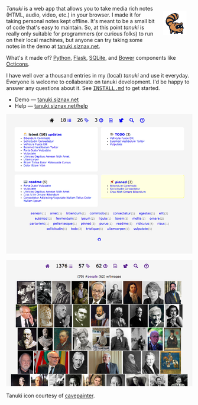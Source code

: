 <img alt=icon align=right vspace=16 hspace=16
 src="https://raw.githubusercontent.com/siznax/tanuki/master/static/tanuki.png">

_Tanuki_ is a web app that allows you to take media rich notes (HTML,
audio, video, etc.) in your browser. I made it for taking personal
notes kept offline. It's meant to be a small bit of code that's easy
to maintain. So, at this point _tanuki_ is really only suitable
for programmers (or curious folks) to run on their local machines, but
anyone can try taking some notes in the demo at
[tanuki.siznax.net](http://tanuki.siznax.net/).

What's it made of? 
[Python](https://python.org),
[Flask](http://flask.pocoo.org/),
[SQLite](http://www.sqlite.org/),
and [Bower](http://bower.io/) components like
[Octicons](https://octicons.github.com/).

I have well over a thousand entries in my (local) _tanuki_ and use it 
everyday. Everyone is welcome to collaborate on tanuki development. I'd
be happy to answer any questions about it. See 
<tt>[INSTALL.md](https://github.com/siznax/tanuki/blob/master/INSTALL.md)</tt>
to get started. 

* Demo &mdash; [tanuki.siznax.net](http://tanuki.siznax.net/)
* Help &mdash; [tanuki.siznax.net/help](http://tanuki.siznax.net/help)

<a href="https://raw.githubusercontent.com/siznax/tanuki/master/static/screen.png"><img alt=screenshot width=640 src="https://raw.githubusercontent.com/siznax/tanuki/master/static/screen.png"></a>

<a href="https://raw.githubusercontent.com/siznax/tanuki/master/static/screen2.png"><img alt=screenshot width=640 src="https://raw.githubusercontent.com/siznax/tanuki/master/static/screen2.png"></a>

Tanuki icon courtesy of
[cavepainter](http://artrelatedblog.wordpress.com/2012/08/06/new-pixel-art-avatar/).
